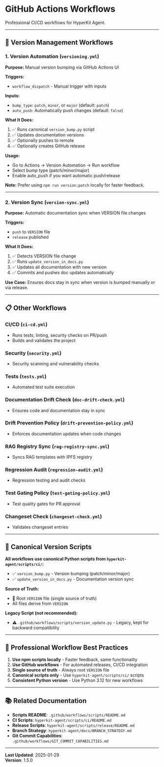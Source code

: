 # GitHub Actions Workflows

Professional CI/CD workflows for HyperKit Agent.

---

## 🎯 **Version Management Workflows**

### **1. Version Automation** (`versioning.yml`)

**Purpose:** Manual version bumping via GitHub Actions UI

**Triggers:**
- `workflow_dispatch` - Manual trigger with inputs

**Inputs:**
- `bump_type`: `patch`, `minor`, or `major` (default: `patch`)
- `auto_push`: Automatically push changes (default: `false`)

**What It Does:**
1. ✅ Runs canonical `version_bump.py` script
2. ✅ Updates documentation versions
3. ✅ Optionally pushes to remote
4. ✅ Optionally creates GitHub release

**Usage:**
- Go to Actions → Version Automation → Run workflow
- Select bump type (patch/minor/major)
- Enable auto_push if you want automatic push/release

**Note:** Prefer using `npm run version:patch` locally for faster feedback.

---

### **2. Version Sync** (`version-sync.yml`)

**Purpose:** Automatic documentation sync when VERSION file changes

**Triggers:**
- `push` to `VERSION` file
- `release` published

**What It Does:**
1. ✅ Detects VERSION file change
2. ✅ Runs `update_version_in_docs.py`
3. ✅ Updates all documentation with new version
4. ✅ Commits and pushes doc updates automatically

**Use Case:** Ensures docs stay in sync when version is bumped manually or via release.

---

## 📋 **Other Workflows**

### **CI/CD** (`ci-cd.yml`)
- Runs tests, linting, security checks on PR/push
- Builds and validates the project

### **Security** (`security.yml`)
- Security scanning and vulnerability checks

### **Tests** (`tests.yml`)
- Automated test suite execution

### **Documentation Drift Check** (`doc-drift-check.yml`)
- Ensures code and documentation stay in sync

### **Drift Prevention Policy** (`drift-prevention-policy.yml`)
- Enforces documentation updates when code changes

### **RAG Registry Sync** (`rag-registry-sync.yml`)
- Syncs RAG templates with IPFS registry

### **Regression Audit** (`regression-audit.yml`)
- Regression testing and audit checks

### **Test Gating Policy** (`test-gating-policy.yml`)
- Test quality gates for PR approval

### **Changeset Check** (`changeset-check.yml`)
- Validates changeset entries

---

## 🔗 **Canonical Version Scripts**

**All workflows use canonical Python scripts from `hyperkit-agent/scripts/ci/`:**

- ✅ `version_bump.py` - Version bumping (patch/minor/major)
- ✅ `update_version_in_docs.py` - Documentation version sync

**Source of Truth:**
- 📁 Root `VERSION` file (single source of truth)
- All files derive from `VERSION`

**Legacy Script (not recommended):**
- ⚠️ `.github/workflows/scripts/version_update.py` - Legacy, kept for backward compatibility

---

## 🚀 **Professional Workflow Best Practices**

1. **Use npm scripts locally** - Faster feedback, same functionality
2. **Use GitHub workflows** - For automated releases, CI/CD integration
3. **Single source of truth** - Always root `VERSION` file
4. **Canonical scripts only** - Use `hyperkit-agent/scripts/ci/` scripts
5. **Consistent Python version** - Use Python 3.12 for new workflows

---

## 📚 **Related Documentation**

- **Scripts README**: `.github/workflows/scripts/README.md`
- **CI Scripts**: `hyperkit-agent/scripts/ci/README.md`
- **Release Scripts**: `hyperkit-agent/scripts/release/README.md`
- **Branch Strategy**: `hyperkit-agent/docs/BRANCH_STRATEGY.md`
- **Git Commit Capabilities**: `.github/workflows/GIT_COMMIT_CAPABILITIES.md`

---

**Last Updated**: 2025-01-29  
**Version**: 1.5.0

